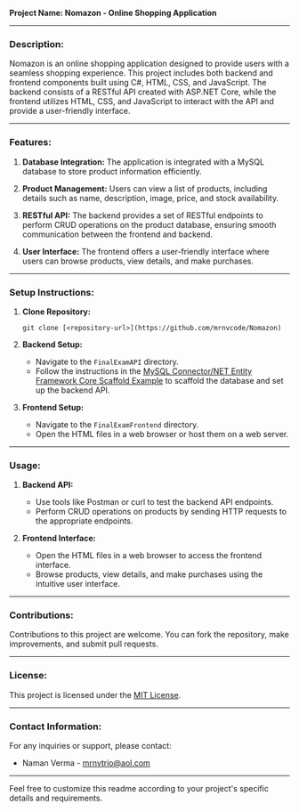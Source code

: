 **Project Name: Nomazon - Online Shopping Application**

---

### Description:
Nomazon is an online shopping application designed to provide users with a seamless shopping experience. This project includes both backend and frontend components built using C#, HTML, CSS, and JavaScript. The backend consists of a RESTful API created with ASP.NET Core, while the frontend utilizes HTML, CSS, and JavaScript to interact with the API and provide a user-friendly interface.

---

### Features:
1. **Database Integration:** The application is integrated with a MySQL database to store product information efficiently.

2. **Product Management:** Users can view a list of products, including details such as name, description, image, price, and stock availability.

3. **RESTful API:** The backend provides a set of RESTful endpoints to perform CRUD operations on the product database, ensuring smooth communication between the frontend and backend.

4. **User Interface:** The frontend offers a user-friendly interface where users can browse products, view details, and make purchases.

---

### Setup Instructions:
1. **Clone Repository:**
   ```
   git clone [<repository-url>](https://github.com/mrnvcode/Nomazon)
   ```

2. **Backend Setup:**
   - Navigate to the `FinalExamAPI` directory.
   - Follow the instructions in the [MySQL Connector/NET Entity Framework Core Scaffold Example](https://dev.mysql.com/doc/connector-net/en/connector-net-entityframework-core-scaffold-example.html) to scaffold the database and set up the backend API.

3. **Frontend Setup:**
   - Navigate to the `FinalExamFrontend` directory.
   - Open the HTML files in a web browser or host them on a web server.

---

### Usage:
1. **Backend API:**
   - Use tools like Postman or curl to test the backend API endpoints.
   - Perform CRUD operations on products by sending HTTP requests to the appropriate endpoints.

2. **Frontend Interface:**
   - Open the HTML files in a web browser to access the frontend interface.
   - Browse products, view details, and make purchases using the intuitive user interface.

---

### Contributions:
Contributions to this project are welcome. You can fork the repository, make improvements, and submit pull requests.

---

### License:
This project is licensed under the [MIT License](LICENSE).

---

### Contact Information:
For any inquiries or support, please contact:
- Naman Verma - mrnvtrio@aol.com
  
---

Feel free to customize this readme according to your project's specific details and requirements.
